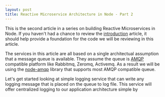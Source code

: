 ```yaml
---
layout: post
title: Reactive Microservice Architecture in Node - Part 2
---
```


This is the second article in a series on building Reactive Microservices in Node.  If you haven't had a chance to review the [introduction](/2014/11/15/reactive-microservices) article, it should help provide a foundation for the code we will be reviewing in this article.

The services in this article are all based on a single architectual assumption that a message queue is available.  They assume the queue is [AMQP](http://en.m.wikipedia.org/wiki/Advanced_Message_Queuing_Protocol) compatible platform like Rabbitmq, Zeromq, Activemq.  As a result we will be using the [node-amqp](https://www.npmjs.com/package/amqp) library that supports most AMQP compatible queue.

Let's get started looking at simple logging service that can write any logging message that is placed on the queue to log file.  This service will offer centralized logging to our application architecture simple by 